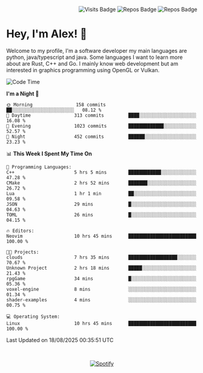 <p align="right">
  <img src="https://github-badges-api-l4jk.vercel.app/api/visits/Alextibtab/Alextibtab" alt="Visits Badge">
  <img src="https://img.shields.io/badge/dynamic/json?url=https%3A%2F%2Fapi.github.com%2Fusers%2FAlextibtab&query=%24.public_repos&label=Repos" alt="Repos Badge">
  <img src="https://github-badges-api-l4jk.vercel.app/api/years/Alextibtab" alt="Repos Badge">
</p>

<h1 align="left">Hey, I'm Alex! 💽 </h1>

Welcome to my profile, I'm a software developer my main languages are python, java/typescript and java. Some languages I want to learn more about are Rust, C++ and Go. I mainly know web development but am interested in graphics programming using OpenGL or Vulkan.

<!--START_SECTION:waka-->
![Code Time](http://img.shields.io/badge/Code%20Time-183%20hrs%2042%20mins-blue)

**I'm a Night 🦉** 

```text
🌞 Morning                158 commits         ██░░░░░░░░░░░░░░░░░░░░░░░   08.12 % 
🌆 Daytime                313 commits         ████░░░░░░░░░░░░░░░░░░░░░   16.08 % 
🌃 Evening                1023 commits        █████████████░░░░░░░░░░░░   52.57 % 
🌙 Night                  452 commits         ██████░░░░░░░░░░░░░░░░░░░   23.23 % 
```


📊 **This Week I Spent My Time On** 

```text
💬 Programming Languages: 
C++                      5 hrs 5 mins        ████████████░░░░░░░░░░░░░   47.28 % 
CMake                    2 hrs 52 mins       ███████░░░░░░░░░░░░░░░░░░   26.72 % 
Lua                      1 hr 1 min          ██░░░░░░░░░░░░░░░░░░░░░░░   09.58 % 
JSON                     29 mins             █░░░░░░░░░░░░░░░░░░░░░░░░   04.63 % 
TOML                     26 mins             █░░░░░░░░░░░░░░░░░░░░░░░░   04.15 % 

🔥 Editors: 
Neovim                   10 hrs 45 mins      █████████████████████████   100.00 % 

🐱‍💻 Projects: 
clouds                   7 hrs 35 mins       ██████████████████░░░░░░░   70.67 % 
Unknown Project          2 hrs 18 mins       █████░░░░░░░░░░░░░░░░░░░░   21.43 % 
rpgGame                  34 mins             █░░░░░░░░░░░░░░░░░░░░░░░░   05.36 % 
voxel-engine             8 mins              ░░░░░░░░░░░░░░░░░░░░░░░░░   01.34 % 
shader-examples          4 mins              ░░░░░░░░░░░░░░░░░░░░░░░░░   00.75 % 

💻 Operating System: 
Linux                    10 hrs 45 mins      █████████████████████████   100.00 % 
```


 Last Updated on 18/08/2025 00:35:51 UTC
<!--END_SECTION:waka-->
&nbsp;<div align="center">
  [![Spotify](https://spotify-now-playing-wine-six.vercel.app/api/spotify?border_color=ffffff)](https://open.spotify.com/user/pmo1v2ejnt42kgp5jar5drtag)
</div>


